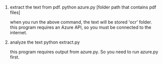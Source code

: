 1. extract the text from pdf.
  	python azure.py [folder path that contains pdf files]
	
	when you run the above command, the text will be stored 'ocr' folder.
	this program requires an Azure API, so you must be connected to the internet.

2. analyze the text
	python extract.py

	this program requires output from azure.py. So you need to run azure.py first.